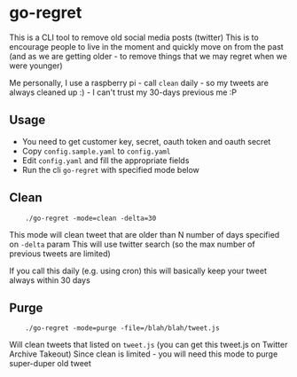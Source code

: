 # go-regret

This is a CLI tool to remove old social media posts (twitter) 
This is to encourage people to live in the moment and quickly move on from the past
(and as we are getting older - to remove things that we may regret when we were younger)

Me personally, I use a raspberry pi - call `clean` daily - 
so my tweets are always cleaned up :) - I can't trust my 30-days previous me :P

## Usage
- You need to get customer key, secret, oauth token and oauth secret
- Copy `config.sample.yaml` to `config.yaml`
- Edit `config.yaml` and fill the appropriate fields
- Run the cli `go-regret` with specified mode below

## Clean 
```
    ./go-regret -mode=clean -delta=30
```
This mode will clean tweet that are older than N number of days specified on `-delta` param
This will use twitter search (so the max number of previous tweets are limited)

If you call this daily (e.g. using cron) this will basically keep your tweet always within
30 days

## Purge
```
    ./go-regret -mode=purge -file=/blah/blah/tweet.js
```
Will clean tweets that listed on `tweet.js` (you can get this tweet.js on Twitter Archive Takeout)
Since clean is limited - you will need this mode to purge super-duper old tweet
